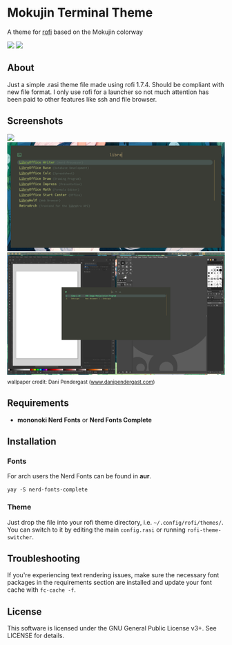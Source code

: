 # Mokujin Terminal Theme
A theme for [rofi](https://github.com/davatorium/rofi) based on the Mokujin colorway

![](https://img.shields.io/badge/License-GPLv3-yellowgreen) ![](https://img.shields.io/badge/rofi-1.7.4-yellowgreen)


## About
Just a simple .rasi theme file made using rofi 1.7.4.  Should be compliant with new file format.  I only use rofi for a launcher so not much attention has been paid to other features like ssh and file browser.


## Screenshots
![](screenshots/screenshot-1.png)
![](screenshots/screenshot-2.png)
![](screenshots/screenshot-3.png)
<sub>wallpaper credit: Dani Pendergast (www.danipendergast.com)</sub>

## Requirements
- **mononoki Nerd Fonts** or **Nerd Fonts Complete**


## Installation
### Fonts
For arch users the Nerd Fonts can be found in **aur**.

```
yay -S nerd-fonts-complete
```

### Theme
Just drop the file into your rofi theme directory, i.e. `~/.config/rofi/themes/`.  You can switch to it by editing the main `config.rasi` or running `rofi-theme-switcher`.


## Troubleshooting
If you're experiencing text rendering issues, make sure the necessary font packages in the requirements section are installed and update your font cache with `fc-cache -f`.  



## License
This software is licensed under the GNU General Public License v3+.  See LICENSE for details.
